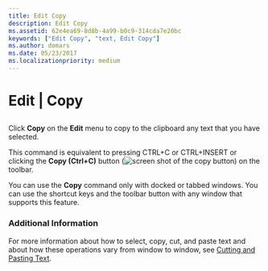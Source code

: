 ```yaml
---
title: Edit Copy
description: Edit Copy
ms.assetid: 62e4ea69-8d8b-4a99-b0c9-314cda7e20bc
keywords: ["Edit Copy", "text, Edit Copy"]
ms.author: domars
ms.date: 05/23/2017
ms.localizationpriority: medium
---
```


# Edit | Copy


## <span id="ddk_edit_copy_dbg"></span><span id="DDK_EDIT_COPY_DBG"></span>


Click **Copy** on the **Edit** menu to copy to the clipboard any text that you have selected.

This command is equivalent to pressing CTRL+C or CTRL+INSERT or clicking the **Copy (Ctrl+C)** button (![screen shot of the copy button](images/tbcopy.png)) on the toolbar.

You can use the **Copy** command only with docked or tabbed windows. You can use the shortcut keys and the toolbar button with any window that supports this feature.

### <span id="additional_information"></span><span id="ADDITIONAL_INFORMATION"></span>Additional Information

For more information about how to select, copy, cut, and paste text and about how these operations vary from window to window, see [Cutting and Pasting Text](cutting-and-pasting-text.md).

 

 





